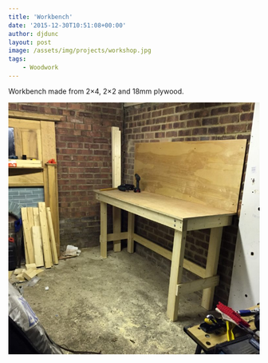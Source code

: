 ```yaml
---
title: 'Workbench'
date: '2015-12-30T10:51:08+00:00'
author: djdunc
layout: post
image: /assets/img/projects/workshop.jpg
tags:
    - Woodwork
---
```


Workbench made from 2×4, 2×2 and 18mm plywood.

![Trivet](/assets/img/projects/workshop.jpg)